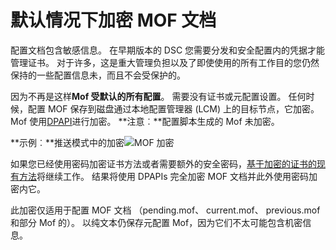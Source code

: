 # 默认情况下加密 MOF 文档

配置文档包含敏感信息。 在早期版本的 DSC 您需要分发和安全配置内的凭据才能管理证书。 对于许多，这是重大管理负担以及了即使使用的所有工作目的您仍然保持的一些配置信息未，而且不会受保护的。 

因为不再是这样**Mof 受默认的所有配置**。 需要没有证书或元配置设置。 任何时候，配置 MOF 保存到磁盘通过本地配置管理器 (LCM) 上的目标节点，它加密。 Mof 使用[DPAPI](https://msdn.microsoft.com/en-us/library/ms995355.aspx)进行加密。 **注意︰**配置脚本生成的 Mof 未加密。

**示例︰**推送模式中的加密![MOF 加密](../images/MOF_Encryption.jpg)

如果您已经使用密码加密证书方法或者需要额外的安全密码，[基于加密的证书的现有方法](https://msdn.microsoft.com/en-us/powershell/dsc/securemof)将继续工作。 结果将使用 DPAPIs 完全加密 MOF 文档并此外使用密码加密内它。

此加密仅适用于配置 MOF 文档 （pending.mof、 current.mof、 previous.mof 和部分 Mof 的）。 以纯文本仍保存元配置 Mof，因为它们不太可能包含机密信息。
